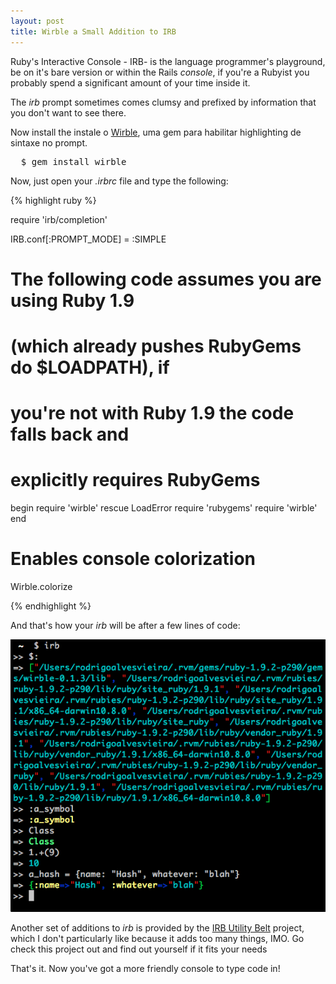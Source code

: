 ```yaml
---
layout: post
title: Wirble a Small Addition to IRB
---
```


<span class="drops">R</span>uby's Interactive Console - IRB- is the language programmer's playground, be on it's bare version or within the Rails _console_, if you're a Rubyist you probably spend a significant amount of your time inside it.

The _irb_ prompt sometimes comes clumsy and prefixed by information that you don't want to see there. 

Now install the  instale o [Wirble], uma gem para habilitar highlighting de sintaxe no prompt.

<pre class="terminal">
  $ gem install wirble
</pre>

Now, just open your _.irbrc_ file and type the following:

{% highlight ruby %}

require 'irb/completion'

IRB.conf[:PROMPT_MODE] = :SIMPLE

# The following code assumes you are using Ruby 1.9 
# (which already pushes RubyGems do $LOADPATH), if 
# you're not with Ruby 1.9 the code falls back and
# explicitly requires RubyGems

begin
  require 'wirble'
rescue LoadError
  require 'rubygems'
  require 'wirble'
end

# Enables console colorization

Wirble.colorize

{% endhighlight %}

And that's how your _irb_ will be after a few lines of code:

![IRB with Wirble and a simplified prompt](/public/images/irb_wirble.png "IRB with Wirble and a simplified prompt")

Another set of additions to _irb_ is provided by the [IRB Utility Belt] project, which I don't particularly like because it adds too many things, IMO. Go check this project out and find out yourself if it fits your needs

That's it. Now you've got a more friendly console to type code in!

[IRB Utility Belt]: http://utilitybelt.rubyforge.org/
[Wirble]: https://rubygems.org/gems/wirble
